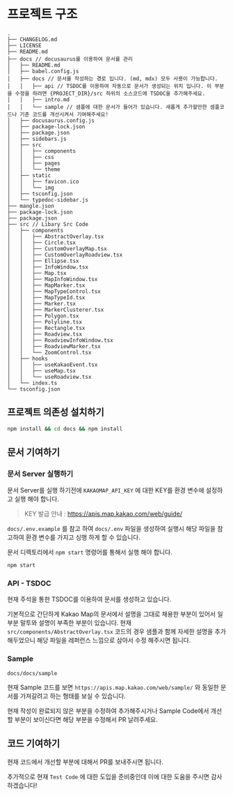 # 프로젝트 구조

```
.
├── CHANGELOG.md
├── LICENSE
├── README.md
├── docs // docusaurus를 이용하여 문서를 관리
│   ├── README.md
│   ├── babel.config.js
│   ├── docs // 문서를 작성하는 경로 입니다. (md, mdx) 모두 사용이 가능합니다.
│   │   ├── api // TSDOC를 이용하여 자동으로 문서가 생성되는 위치 입니다. 이 부분을 수정을 하려면 {PROJECT_DIR}/src 하위의 소스코드에 TSDOC을 추가해주세요.
│   │   ├── intro.md
│   │   └── sample // 샘플에 대한 문서가 들어가 있습니다. 새롭게 추가할만한 셈플코드나 기존 코드를 개선시켜서 기여해주세요!
│   ├── docusaurus.config.js
│   ├── package-lock.json
│   ├── package.json
│   ├── sidebars.js
│   ├── src
│   │   ├── components
│   │   ├── css
│   │   ├── pages
│   │   └── theme
│   ├── static
│   │   ├── favicon.ico
│   │   └── img
│   ├── tsconfig.json
│   └── typedoc-sidebar.js
├── mangle.json
├── package-lock.json
├── package.json
├── src // Libary Src Code
│   ├── components
│   │   ├── AbstractOverlay.tsx
│   │   ├── Circle.tsx
│   │   ├── CustomOverlayMap.tsx
│   │   ├── CustomOverlayRoadview.tsx
│   │   ├── Ellipse.tsx
│   │   ├── InfoWindow.tsx
│   │   ├── Map.tsx
│   │   ├── MapInfoWindow.tsx
│   │   ├── MapMarker.tsx
│   │   ├── MapTypeControl.tsx
│   │   ├── MapTypeId.tsx
│   │   ├── Marker.tsx
│   │   ├── MarkerClusterer.tsx
│   │   ├── Polygon.tsx
│   │   ├── Polyline.tsx
│   │   ├── Rectangle.tsx
│   │   ├── Roadview.tsx
│   │   ├── RoadviewInfoWindow.tsx
│   │   ├── RoadviewMarker.tsx
│   │   └── ZoomControl.tsx
│   ├── hooks
│   │   ├── useKakaoEvent.tsx
│   │   ├── useMap.tsx
│   │   └── useRoadview.tsx
│   └── index.ts
└── tsconfig.json
```

## 프로젝트 의존성 설치하기

```sh
npm install && cd docs && npm install
```

## 문서 기여하기


### 문서 Server 실행하기

문서 Server를 실행 하기전에 `KAKAOMAP_API_KEY` 에 대한 KEY를 환경 변수에 설정하고 실행 해야 합니다.

> KEY 발급 안내 : https://apis.map.kakao.com/web/guide/

`docs/.env.example` 를 참고 하여 `docs/.env` 파일을 생성하여 실행시 해당 파일을 참고하여 환경 변수를 가지고 싱행 하게 할 수 있습니다.

문서 디렉토리에서 `npm start` 명령어를 통해서 실행 해야 합니다.

```sh
npm start
```

### API - TSDOC

현재 주석을 통한 TSDOC를 이용하여 문서를 생성하고 있습니다.

기본적으로 간단하게 Kakao Map의 문서에서 설명을 그대로 채용한 부분이 있어서 일부분 말투와 설명이 부족한 부분이 있습니다. 현재 `src/components/AbstractOverlay.tsx` 코드의 경우 샘플과 함께 자세한 설명을 추가 해두었으니 해당 파일을 레퍼런스 느낌으로 삼아서 수정 해주시면 됩니다.

### Sample

`docs/docs/sample`

현재 Sample 코드를 보면 `https://apis.map.kakao.com/web/sample/` 와 동일한 문서를 가져갈려고 하는 형태를 보실 수 있습니다.

현재 작성이 완료되지 않은 부분을 수정하여 추가해주시거나 Sample Code에서 개선 할 부분이 보이신다면 해당 부분을 수정해서 PR 날려주세요.

## 코드 기여하기

현재 코드에서 개선할 부분에 대해서 PR를 보내주시면 됩니다.

추가적으로 현재 `Test Code` 에 대한 도입을 준비중인데 이에 대한 도움을 주시면 감사하겠습니다!
